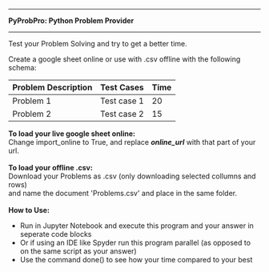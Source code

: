 - - - - - - - - - - - - - - - - - - - - - - - - -
**PyProbPro: Python Problem Provider**
- - - - - - - - - - - - - - - - - - - - - - - - -
Test your Problem Solving and try to get a better time.

Create a google sheet online or use with .csv offline with the following schema:

| Problem Description | Test Cases | Time | 
| --- | --- | --- |
| Problem 1 | Test case 1 | 20 |
| Problem 2 | Test case 2 | 15 | 


**To load your live google sheet online:**<br/>
Change import_online to True, and replace ___online_url___ with that part of your url.<br/><br/>
**To load your offline .csv:**<br/>
Download your Problems as .csv (only downloading selected collumns and rows)<br/>
and name the document 'Problems.csv' and place in the same folder.<br/><br/>
**How to Use:**
- Run in Jupyter Notebook and execute this program and your answer in seperate code blocks
- Or if using an IDE like Spyder run this program parallel (as opposed to on the same script as your answer)
- Use the command done() to see how your time compared to your best

